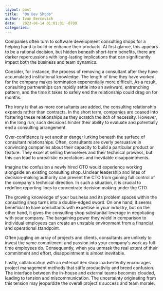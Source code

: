 ```yaml
---
layout: post
title:  "On Dev Shops"
author: Ivan Bercovich
date:   2023-06-14 01:01:01 -0700
categories:
---
```


Companies often turn to software development consulting shops for a helping hand to build or enhance their products. At first glance, this appears to be a rational decision, but hidden beneath short-term benefits, there are darker repercussions with long-lasting implications that can significantly impact both the business and team dynamics.

Consider, for instance, the process of removing a consultant after they have accumulated institutional knowledge. The length of time they have worked for the company makes termination exponentially more difficult. As a result, consulting partnerships can rapidly settle into an awkward, entrenching pattern, and the time it takes to safely end the relationship could drag on for months. 

The irony is that as more consultants are added, the consulting relationship expands rather than contracts. In the short term, companies are coaxed into fostering these relationships as they scratch the itch of necessity. However, in the long run, such decisions hinder their ability to evaluate and potentially end a consulting arrangement.

Over-confidence is yet another danger lurking beneath the surface of consultant relationships. Often, consultants are overly persuasive in convincing companies about their capacity to build a particular product or feature. They excel at selling themselves and their technical prowess, but this can lead to unrealistic expectations and inevitable disappointments.

Imagine the confusion a newly hired CTO would experience working alongside an existing consulting shop. Unclear leadership and lines of decision-making authority can prevent the CTO from gaining full control of the company's technical direction. In such a situation, it is crucial to redefine reporting lines to concentrate decision making under the CTO.

The growing knowledge of your business and its problem spaces within the consulting shop turns into a double-edged sword. On one hand, it seems beneficial to have consultants with expertise in your industry, but on the other hand, it gives the consulting shop substantial leverage in negotiating with your company. The bargaining power they wield in comparison to individual employees can create an unstable environment from a financial and operational standpoint.

Often juggling an array of projects and clients, consultants are unlikely to invest the same commitment and passion into your company's work as full-time employees do. Consequently, when you unmask the real extent of their commitment and effort, disappointment is almost inevitable.

Lastly, collaboration with an external dev shop inadvertently encourages project management methods that stifle productivity and breed confusion. The interface between the in-house and external teams becomes clouded, leading to tension and miscommunication. The uncertainty originating from this tension may jeopardize the overall project's success and team morale.
